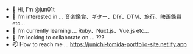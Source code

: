 - 👋 Hi, I’m @jun01t
- 👀 I’m interested in ... 音楽鑑賞、ギター、DIY、DTM、旅行、映画鑑賞 etc...
- 🌱 I’m currently learning ... Ruby、Nuxt.js、Vue.js etc...
- 💞️ I’m looking to collaborate on ... ???
- 📫 How to reach me ... https://junichi-tomida-portfolio-site.netlify.app

<!---
jun01t/jun01t is a ✨ special ✨ repository because its `README.md` (this file) appears on your GitHub profile.
You can click the Preview link to take a look at your changes.
--->
